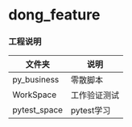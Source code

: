 # dong_feature

### 工程说明

文件夹 | 说明
------- | -------
py_business| 零散脚本
WorkSpace| 工作验证测试
pytest_space| pytest学习
